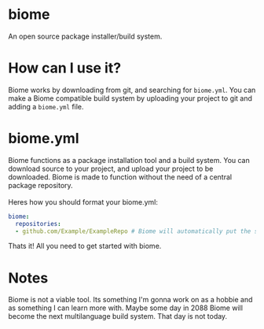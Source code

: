# biome
An open source package installer/build system.
<br>
# How can I use it?
Biome works by downloading from git, and searching for `biome.yml`. You can make a Biome compatible build system by uploading your project to git and adding a `biome.yml` file.
# biome.yml
Biome functions as a package installation tool and a build system. You can download source to your project, and upload your project to be downloaded. Biome is made to function without the need of a central package repository.
<br><br>
Heres how you should format your biome.yml: <br>
```yaml
biome:
  repositories:
  - github.com/Example/ExampleRepo # Biome will automatically put the source from repositories specified into /pkg/{repository name}
```
Thats it! All you need to get started with biome. 
# Notes
Biome is not a viable tool. Its something I'm gonna work on as a hobbie and as something I can learn more with. Maybe some day in 2088 Biome will become the next multilanguage build system. That day is not today.
